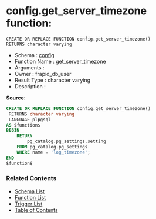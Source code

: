 # config.get_server_timezone function:

```plpgsql
CREATE OR REPLACE FUNCTION config.get_server_timezone()
RETURNS character varying
```
* Schema : [config](../../schemas/config.md)
* Function Name : get_server_timezone
* Arguments : 
* Owner : frapid_db_user
* Result Type : character varying
* Description : 


**Source:**
```sql
CREATE OR REPLACE FUNCTION config.get_server_timezone()
 RETURNS character varying
 LANGUAGE plpgsql
AS $function$
BEGIN
    RETURN
        pg_catalog.pg_settings.setting
    FROM pg_catalog.pg_settings
    WHERE name = 'log_timezone';
END
$function$

```

### Related Contents
* [Schema List](../../schemas.md)
* [Function List](../../functions.md)
* [Trigger List](../../triggers.md)
* [Table of Contents](../../README.md)

